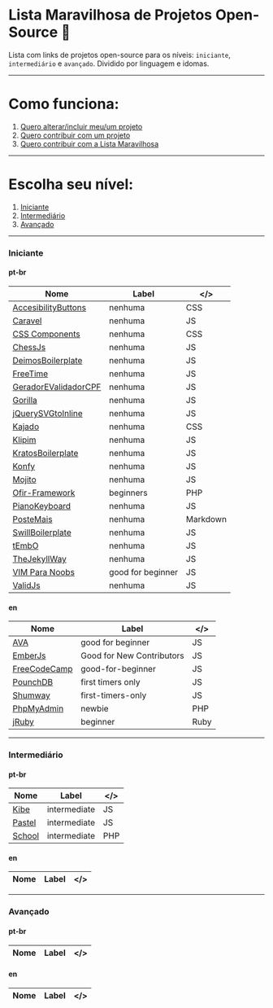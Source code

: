 # Lista Maravilhosa de Projetos Open-Source :dancer:

Lista com links de projetos open-source para os níveis: `iniciante`, `intermediário` e `avançado`. Dividido por linguagem e idomas.

---
# Como funciona:
1. [Quero alterar/incluir meu/um projeto](meu-projeto.md)
2. [Quero contribuir com um projeto](contribuindo.md)
3. [Quero contribuir com a Lista Maravilhosa](contribuindo-lista.md) 

---


# Escolha seu nível:
1. [Iniciante](#iniciante) 
2. [Intermediário](#intermediário)
3. [Avançado](#avançado)

---

### Iniciante
#### pt-br
Nome | Label | </> 
---- | ---- | ----
[AccesibilityButtons](https://github.com/tiagoporto/accessibility-buttons) | nenhuma | CSS
[Caravel](https://github.com/caravel-tool/caravel) | nenhuma | JS
[CSS Components](https://github.com/LFeh/css-components) | nenhuma | CSS
[ChessJs](https://github.com/LFeh/chess) | nenhuma | JS
[DeimosBoilerplate](https://github.com/ribeiroevandro/deimos-boilerplate) | nenhuma | JS
[FreeTime](https://github.com/free-time/) | nenhuma | JS
[GeradorEValidadorCPF](https://github.com/tiagoporto/gerador-validador-cpf) | nenhuma | JS
[Gorilla](https://github.com/floripajs/gorilla) | nenhuma | JS
[jQuerySVGtoInline](https://github.com/tiagoporto/jquery-svg-to-inline) | nenhuma | JS
[Kajado](https://github.com/kajado) | nenhuma | CSS
[Klipim](https://github.com/floripajs/klipim) | nenhuma | JS
[KratosBoilerplate](https://github.com/LFeh/kratos-boilerplate) | nenhuma | JS
[Konfy](https://github.com/guantanamo/konfy) | nenhuma | JS 
[Mojito](https://github.com/floripajs/mojito) | nenhuma | JS
[Ofir-Framework](https://github.com/valdiney/Ofir_Framework-0.1) | beginners | PHP
[PianoKeyboard](https://github.com/LFeh/piano) | nenhuma | JS
[PosteMais](https://github.com/frontendbr/poste-mais) | nenhuma | Markdown
[SwillBoilerplate](https://github.com/tiagoporto/swill-boilerplate) | nenhuma | JS
[tEmbO](https://github.com/guisouza/tEmbO) | nenhuma | JS
[TheJekyllWay](https://github.com/thejekyllway) | nenhuma | JS
[VIM Para Noobs](https://github.com/woliveiras/vimparanoobs) | good for beginner | JS
[ValidJs](https://github.com/dleitee/valid.js) | nenhuma | JS


#### en
Nome | Label | </>  
---- | ---- | ----
[AVA](https://github.com/avajs/ava/labels/good%20for%20beginner) | good for beginner | JS
[EmberJs](https://github.com/emberjs/ember.js/labels/Good%20for%20New%20Contributors) | Good for New Contributors | JS
[FreeCodeCamp](https://github.com/mozilla/shumway/labels/good-for-beginner) | good-for-beginner | JS
[PounchDB](https://github.com/pouchdb/pouchdb/labels/first%20timers%20only) | first timers only | JS
[Shumway](https://github.com/FreeCodeCamp/FreeCodeCamp/labels/first-timers-only) | first-timers-only | JS
[PhpMyAdmin](https://github.com/phpmyadmin/phpmyadmin/labels/newbie) | newbie | PHP 
[jRuby](https://github.com/jruby/jruby/labels/beginner) | beginner | Ruby 

---


### Intermediário
#### pt-br
Nome | Label | </> 
---- | ---- | ----
[Kibe](https://github.com/woliveiras/kibe) | intermediate | JS
[Pastel](https://github.com/woliveiras/pastel) | intermediate | JS
[School](https://github.com/resultsystems/school) | intermediate | PHP

#### en
Nome | Label | </>  
---- | ---- | ----


---


### Avançado
#### pt-br
Nome | Label | </> 
---- | ---- | ----


#### en
Nome | Label | </>  
---- | ---- | ----

